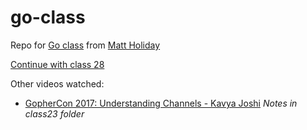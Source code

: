 # go-class
Repo for [Go class](https://www.youtube.com/watch?v=iDQAZEJK8lI&list=PLoILbKo9rG3skRCj37Kn5Zj803hhiuRK6&index=1
) from [Matt Holiday](https://github.com/matt4biz)

[Continue with class 28](https://youtu.be/DtXNSE3Yejg?si=wSgX8ac2vGj0uaso&t=10)

Other videos watched:
- [GopherCon 2017: Understanding Channels - Kavya Joshi](https://www.youtube.com/watch?v=KBZlN0izeiY) *Notes in class23 folder*